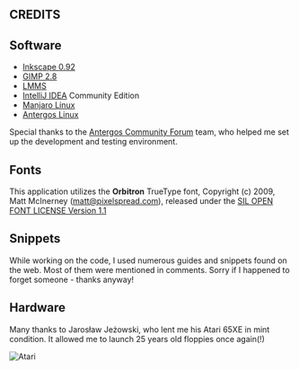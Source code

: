 CREDITS
---

## Software

- [Inkscape 0.92](http://www.inkscape.org)
- [GIMP 2.8](https://www.gimp.org)
- [LMMS](https://lmms.io)
- [IntelliJ IDEA](https://www.jetbrains.com/idea) Community Edition
- [Manjaro Linux](https://manjaro.org)
- [Antergos Linux](https://antergos.com)

Special thanks to the [Antergos Community Forum](https://forum.antergos.com) team, who helped me set up the 
development and testing environment.

## Fonts

This application utilizes the **Orbitron** TrueType font, Copyright (c) 2009, Matt McInerney (matt@pixelspread.com), 
released under the [SIL OPEN FONT LICENSE Version 1.1](http://scripts.sil.org/cms/scripts/page.php?site_id=nrsi&id=OFL_web)

## Snippets

While working on the code, I used numerous guides and snippets found on the web. Most of them were mentioned in comments. 
Sorry if I happened to forget someone - thanks anyway!

## Hardware

Many thanks to Jarosław Jeżowski, who lent me his Atari 65XE in mint condition. It allowed me 
to launch 25 years old floppies once again(!)

![Atari](http://nwg.pl/eist/wiki/atari.jpg)